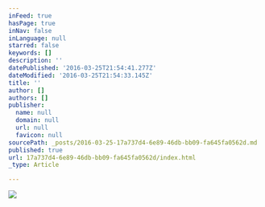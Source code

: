 ```yaml
---
inFeed: true
hasPage: true
inNav: false
inLanguage: null
starred: false
keywords: []
description: ''
datePublished: '2016-03-25T21:54:41.277Z'
dateModified: '2016-03-25T21:54:33.145Z'
title: ''
author: []
authors: []
publisher:
  name: null
  domain: null
  url: null
  favicon: null
sourcePath: _posts/2016-03-25-17a737d4-6e89-46db-bb09-fa645fa0562d.md
published: true
url: 17a737d4-6e89-46db-bb09-fa645fa0562d/index.html
_type: Article

---
```

![](https://the-grid-user-content.s3-us-west-2.amazonaws.com/c988828c-ee07-4a0a-9dc1-c2cac79fd7fd.png)